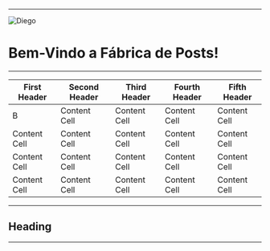 ___

![Diego](https://github.com/diegobenelli/diegobenelli.github.io/blob/master/image002.jpg)

# **Bem-Vindo a Fábrica de Posts!**
___

| First Header  | Second Header | Third Header  | Fourth Header | Fifth Header |
| ------------- | ------------- | ------------- | ------------- | ------------- |
|       B       | Content Cell  |Content Cell   | Content Cell  | Content Cell  |
| Content Cell  | Content Cell  |Content Cell   | Content Cell  | Content Cell  |
| Content Cell  | Content Cell  |Content Cell   | Content Cell  | Content Cell  |
| Content Cell  | Content Cell  |Content Cell   | Content Cell  | Content Cell  |

___
## Heading


___

